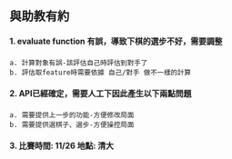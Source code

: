 ## 與助教有約
#### 1. evaluate function 有誤，導致下棋的選步不好，需要調整
	a. 計算對象有誤-該評估自己時評估到對手了
	b. 評估取feature時需要依據 自己/對手 做不一樣的計算
#### 2. API已經確定，需要人工下因此產生以下兩點問題
	a. 需要提供上一步的功能-方便修改局面
	b. 需要提供選棋子、選步-方便操控局面
#### 3. 比賽時間: 11/26  地點: 清大
